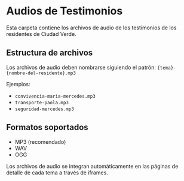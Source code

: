 # Audios de Testimonios

Esta carpeta contiene los archivos de audio de los testimonios de los residentes de Ciudad Verde.

## Estructura de archivos

Los archivos de audio deben nombrarse siguiendo el patrón:
`{tema}-{nombre-del-residente}.mp3`

Ejemplos:
- `convivencia-maria-mercedes.mp3`
- `transporte-paola.mp3`
- `seguridad-mercedes.mp3`

## Formatos soportados

- MP3 (recomendado)
- WAV
- OGG

Los archivos de audio se integran automáticamente en las páginas de detalle de cada tema a través de iframes.